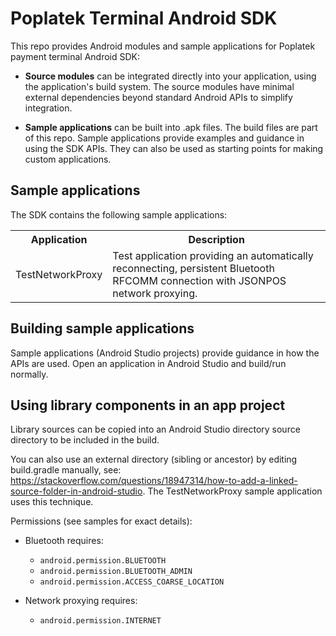 # Poplatek Terminal Android SDK

This repo provides Android modules and sample applications for Poplatek
payment terminal Android SDK:

* **Source modules** can be integrated directly into your application, using
  the application's build system.  The source modules have minimal external
  dependencies beyond standard Android APIs to simplify integration.

* **Sample applications** can be built into .apk files.  The build files are
  part of this repo.  Sample applications provide examples and guidance in
  using the SDK APIs.  They can also be used as starting points for making
  custom applications.

## Sample applications

The SDK contains the following sample applications:

<table>
<tr>
<th>Application</th>
<th>Description</th>
</tr>
<tr>
<td>TestNetworkProxy</td>
<td>Test application providing an automatically reconnecting, persistent
    Bluetooth RFCOMM connection with JSONPOS network proxying.</td>
</tr>
</table>

## Building sample applications

Sample applications (Android Studio projects) provide guidance in how the
APIs are used.  Open an application in Android Studio and build/run normally.

## Using library components in an app project

Library sources can be copied into an Android Studio directory source
directory to be included in the build.

You can also use an external directory (sibling or ancestor) by editing
build.gradle manually, see:
https://stackoverflow.com/questions/18947314/how-to-add-a-linked-source-folder-in-android-studio.
The TestNetworkProxy sample application uses this technique.

Permissions (see samples for exact details):

* Bluetooth requires:

  - `android.permission.BLUETOOTH`
  - `android.permission.BLUETOOTH_ADMIN`
  - `android.permission.ACCESS_COARSE_LOCATION`

* Network proxying requires:

  - `android.permission.INTERNET`
